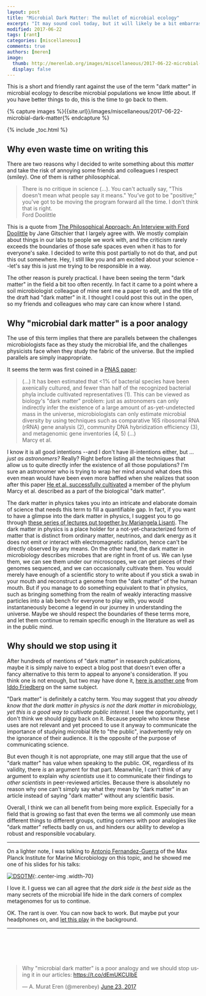 ```yaml
---
layout: post
title: "Microbial Dark Matter: The mullet of microbial ecology"
excerpt: "It may sound cool today, but it will likely be a bit embarrassing to look back and see it in our history in about two decades from now."
modified: 2017-06-22
tags: [rant]
categories: [miscellaneous]
comments: true
authors: [meren]
image:
  thumb: http://merenlab.org/images/miscellaneous/2017-06-22-microbial-dark-matter/dark-side-of-metagenomes.png
  display: false
---
```


This is a short and friendly rant against the use of the term "dark matter" in microbial ecology to describe microbial populations we know little about. If you have better things to do, this is the time to go back to them.

{% capture images %}{{site.url}}/images/miscellaneous/2017-06-22-microbial-dark-matter{% endcapture %}

{% include _toc.html %}

## Why even waste time on writing this

There are two reasons why I decided to write something about this *matter* and take the risk of annoying some friends and colleagues I respect (smiley). One of them is rather philosophical. 

<blockquote>
There is no critique in science (...). You can't actually say, "This doesn't mean what people say it means." You’ve got to be "positive;" you've got to be moving the program forward all the time. I don’t think that is right.

<div class="blockquote-author">Ford Doolittle</div>
</blockquote>

This is a quote from [The Philosophical Approach: An Interview with Ford Doolittle](http://journals.plos.org/plosgenetics/article?id=10.1371/journal.pgen.1005173) by Jane Gitschier that I largely agree with. We mostly complain about things in our labs to people we work with, and the criticism rarely exceeds the boundaries of those safe spaces even when it has to for everyone's sake. I decided to write this post partially to not do that, and put this out somewhere. Hey, I still like you and am excited about your science --let's say this is just me trying to be responsible in a way.

The other reason is purely practical. I have been seeing the term "dark matter" in the field a bit too often recently. In fact it came to a point where a soil microbiologist colleague of mine sent me a paper to edit, and the title of the draft had "dark matter" in it. I thought I could post this out in the open, so my friends and colleagues who may care can know where I stand.

## Why "microbial dark matter" is a poor analogy

The use of this term implies that there are parallels between the challenges microbiologists face as they study the microbial life, and the challenges physicists face when they study the fabric of the universe. But the implied parallels are simply inappropriate.

It seems the term was first coined in a [PNAS paper](http://www.pnas.org/content/104/29/11889.full):

<blockquote>
(...) It has been estimated that <1% of bacterial species have been axenically cultured, and fewer than half of the recognized bacterial phyla include cultivated representatives (1). This can be viewed as biology's "dark matter" problem: just as astronomers can only indirectly infer the existence of a large amount of as-yet-undetected mass in the universe, microbiologists can only estimate microbial diversity by using techniques such as comparative 16S ribosomal RNA (rRNA) gene analysis (2), community DNA hybridization efficiency (3), and metagenomic gene inventories (4, 5) (...)

<div class="blockquote-author">Marcy et al.</div>
</blockquote>

I know it is all good intentions --and I don't have ill-intentions either, but ... *just as astronomers?* Really? Right before listing all the techniques that allow us to quite directly infer the existence of all those populations? I'm sure an astronomer who is trying to wrap her mind around what does this even mean would have been even more baffled when she realizes that soon after this paper [He et al. successfully cultivated](http://www.pnas.org/content/112/1/244) a member of the phylum Marcy et al. described as a part of the biological "dark matter".

The dark matter in physics takes you into an intricate and elaborate domain of science that needs this term to fill a quantifiable gap. In fact, if you want to have a glimpse into the dark matter in physics, I suggest you to go through [these series of lectures put together by Mariangela Lisanti](https://arxiv.org/pdf/1603.03797.pdf). The dark matter in physics is a place holder for a not-yet-characterized form of matter that is distinct from ordinary matter, neutrinos, and dark energy as it does not emit or interact with electromagnetic radiation, hence can't be directly observed by any means. On the other hand, the dark matter in microbiology describes microbes that are right in front of us. We can lyse them, we can see them under our microscopes, we can get pieces of their genomes sequenced, and we can occasionally cultivate them. You would merely have enough of a scientific story to write about if you stick a swab in your mouth and reconstruct a genome from the "dark matter" of the human mouth. But if you manage to do something equivalent to that in physics, such as bringing something from the realm of weakly interacting massive particles into a lab bench for everyone to play with, you would instantaneously become a legend in our journey in understanding the universe. Maybe we should respect the boundaries of these terms more, and let them continue to remain specific enough in the literature as well as in the public mind.

## Why should we stop using it

After hundreds of mentions of "dark matter" in research publications, maybe it is simply naive to expect a blog post that doesn't even offer a fancy alternative to this term to appeal to anyone's consideration. If you think one is not enough, but two may have done it, [here is another one](http://bytesizebio.net/2015/11/27/the-dark-matter-metaphor-in-biology/) from [Iddo Friedberg](https://twitter.com/iddux) on the same subject.

"Dark matter" is definitely a catchy term. You may suggest that *you already know that the dark matter in physics is not the dark matter in microbiology, yet this is a good way to cultivate public interest*. I see the opportunity, yet I don't think we should piggy back on it. Because people who know these uses are not relevant and yet proceed to use it anyway to communicate the importance of studying microbial life to "the public", inadvertently rely on the ignorance of their audience. It is the opposite of the purpose of communicating science.

But even though it is not appropriate, one may still argue that the use of "dark matter" has value when speaking to the public. OK, regardless of its validity, there *is* an argument for that part. Meanwhile, I can't think of any argument to explain why *scientists* use it to communicate their findings to *other scientists* in peer-reviewed articles. Because there is absolutely no reason why one can't simply say what they mean by "dark matter" in an article instead of saying "dark matter" without any scientific basis.

Overall, I think we can all benefit from being more explicit. Especially for a field that is growing so fast that even the terms we all commonly use mean different things to different groups, cutting corners with poor analogies like "dark matter" reflects badly on us, and hinders our ability to develop a robust and responsible vocabulary.

---

On a lighter note, I was talking to [Antonio Fernandez-Guerra](https://scholar.google.com/citations?user=wA7Hrk8AAAAJ) of the Max Planck Institute for Marine Microbiology on this topic, and he showed me one of his slides for his talks:

[![DSOTM]({{images}}/dark-side-of-metagenomes.png)]({{images}}/dark-side-of-metagenomes.png){:.center-img .width-70}

I love it. I guess we can all agree that *the dark side is the best side* as the many secrets of the microbial life hide in the dark corners of complex metagenomes for us to continue.

OK. The rant is over. You can now back to work. But maybe put your headphones on, and [let this play](https://www.youtube.com/watch?v=YI67GAQYsRc) in the background.

---


<div style="padding-top: 50px;">&nbsp;</div>

<blockquote class="twitter-tweet" data-lang="en"><p lang="en" dir="ltr">Why &quot;microbial dark matter&quot; is a poor analogy and we should stop using it in our articles: <a href="https://t.co/dEmUKCUIbE">https://t.co/dEmUKCUIbE</a></p>&mdash; A. Murat Eren (@merenbey) <a href="https://twitter.com/merenbey/status/878258355365568517">June 23, 2017</a></blockquote>
<script async src="//platform.twitter.com/widgets.js" charset="utf-8"></script>